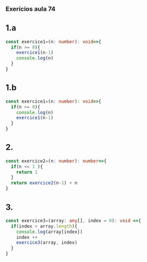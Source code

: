 ### Exerícios aula 74
## 1.a
~~~typescript
const exercice1=(n: number): void=>{
  if(n >= 0){
    exercice1(n-1)
    console.log(n)
  }
}
~~~
## 1.b
~~~typescript
const exercice1=(n: number): void=>{
  if(n >= 0){
    console.log(n)
    exercice1(n-1)
  }
}
~~~
## 2.
~~~typescript
const exercice2=(n: number): number=>{
  if(n <= 1 ){
    return 1
  }
  return exercice2(n-1) + n
}
~~~
## 3.
~~~typescript
const exercice3=(array: any[], index = 0): void =>{
  if(index < array.length){
    console.log(array[index])
    index ++
    exercice3(array, index)
  }
}
~~~